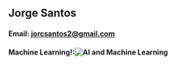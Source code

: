 ## Jorge Santos
#### Email: jorcsantos2@gmail.com
#### Machine Learning!:![AI and Machine Learning](https://www.willbhurd.com/wp-content/uploads/2023/01/DALL·E-2024-01-07-08.01.49-An-eye-catching-and-informative-lead-image-for-a-blog-about-artificial-intelligence-for-beginners.-The-image-should-visually-represent-the-concept-of-.png)
